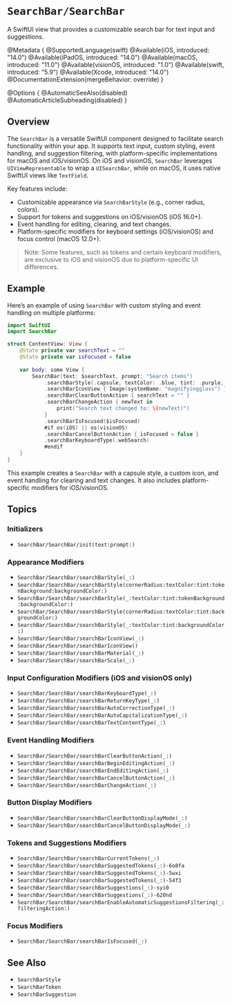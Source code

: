# ``SearchBar/SearchBar``

A SwiftUI view that provides a customizable search bar for text input and suggestions.

@Metadata {
    @SupportedLanguage(swift)
    @Available(iOS, introduced: "14.0")
    @Available(iPadOS, introduced: "14.0")
    @Available(macOS, introduced: "11.0")
    @Available(visionOS, introduced: "1.0")
    @Available(swift, introduced: "5.9")
    @Available(Xcode, introduced: "14.0")
    @DocumentationExtension(mergeBehavior: override)
}

@Options {
    @AutomaticSeeAlso(disabled)
    @AutomaticArticleSubheading(disabled)
}

## Overview

The `SearchBar` is a versatile SwiftUI component designed to facilitate search functionality within your app. It supports text input, custom styling, event handling, and suggestion filtering, with platform-specific implementations for macOS and iOS/visionOS. On iOS and visionOS, `SearchBar` leverages `UIViewRepresentable` to wrap a `UISearchBar`, while on macOS, it uses native SwiftUI views like `TextField`.

Key features include:
- Customizable appearance via `SearchBarStyle` (e.g., corner radius, colors).
- Support for tokens and suggestions on iOS/visionOS (iOS 16.0+).
- Event handling for editing, clearing, and text changes.
- Platform-specific modifiers for keyboard settings (iOS/visionOS) and focus control (macOS 12.0+).

> Note: Some features, such as tokens and certain keyboard modifiers, are exclusive to iOS and visionOS due to platform-specific UI differences.

## Example

Here’s an example of using `SearchBar` with custom styling and event handling on multiple platforms:

```swift
import SwiftUI
import SearchBar

struct ContentView: View {
    @State private var searchText = ""
    @State private var isFocused = false
    
    var body: some View {
        SearchBar(text: $searchText, prompt: "Search items")
            .searchBarStyle(.capsule, textColor: .blue, tint: .purple, backgroundColor: .gray)
            .searchBarIconView { Image(systemName: "magnifyingglass") }
            .searchBarClearButtonAction { searchText = "" }
            .searchBarChangeAction { newText in
                print("Search text changed to: \(newText)")
            }
            .searchBarIsFocused($isFocused)
            #if os(iOS) || os(visionOS)
            .searchBarCancelButtonAction { isFocused = false }
            .searchBarKeyboardType(.webSearch)
            #endif
    }
}
```

This example creates a `SearchBar` with a capsule style, a custom icon, and event handling for clearing and text changes. It also includes platform-specific modifiers for iOS/visionOS.

## Topics

### Initializers
- ``SearchBar/SearchBar/init(text:prompt:)``

### Appearance Modifiers
- ``SearchBar/SearchBar/searchBarStyle(_:)``
- ``SearchBar/SearchBar/searchBarStyle(cornerRadius:textColor:tint:tokenBackground:backgroundColor:)``
- ``SearchBar/SearchBar/searchBarStyle(_:textColor:tint:tokenBackground:backgroundColor:)``
- ``SearchBar/SearchBar/searchBarStyle(cornerRadius:textColor:tint:backgroundColor:)``
- ``SearchBar/SearchBar/searchBarStyle(_:textColor:tint:backgroundColor:)``
- ``SearchBar/SearchBar/searchBarIconView(_:)``
- ``SearchBar/SearchBar/searchBarIconView()``
- ``SearchBar/SearchBar/searchBarMaterial(_:)``
- ``SearchBar/SearchBar/searchBarScale(_:)``

### Input Configuration Modifiers (iOS and visionOS only)
- ``SearchBar/SearchBar/searchBarKeyboardType(_:)``
- ``SearchBar/SearchBar/searchBarReturnKeyType(_:)``
- ``SearchBar/SearchBar/searchBarAutoCorrectionType(_:)``
- ``SearchBar/SearchBar/searchBarAutoCapitalizationType(_:)``
- ``SearchBar/SearchBar/searchBarTextContentType(_:)``

### Event Handling Modifiers
- ``SearchBar/SearchBar/searchBarClearButtonAction(_:)``
- ``SearchBar/SearchBar/searchBarBeginEditingAction(_:)``
- ``SearchBar/SearchBar/searchBarEndEditingAction(_:)``
- ``SearchBar/SearchBar/searchBarCancelButtonAction(_:)``
- ``SearchBar/SearchBar/searchBarChangeAction(_:)``

### Button Display Modifiers
- ``SearchBar/SearchBar/searchBarClearButtonDisplayMode(_:)``
- ``SearchBar/SearchBar/searchBarCancelButtonDisplayMode(_:)``

### Tokens and Suggestions Modifiers
- ``SearchBar/SearchBar/searchBarCurrentTokens(_:)``
- ``SearchBar/SearchBar/searchBarSuggestedTokens(_:)-6o8fa``
- ``SearchBar/SearchBar/searchBarSuggestedTokens(_:)-5wxi``
- ``SearchBar/SearchBar/searchBarSuggestedTokens(_:)-54f3``
- ``SearchBar/SearchBar/searchBarSuggestions(_:)-syi0``
- ``SearchBar/SearchBar/searchBarSuggestions(_:)-620nd``
- ``SearchBar/SearchBar/searchBarEnableAutomaticSuggestionsFiltering(_:filteringAction:)``

### Focus Modifiers
- ``SearchBar/SearchBar/searchBarIsFocused(_:)``

## See Also

- ``SearchBarStyle``
- ``SearchBarToken``
- ``SearchBarSuggestion``
